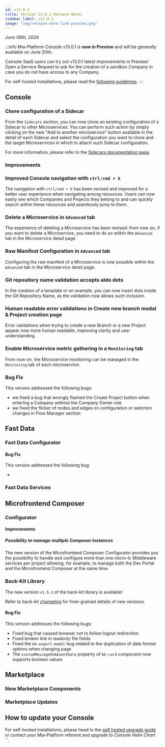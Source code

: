 ```yaml
---
id: v13.0.1
title: Version 13.0.1 Release Notes
sidebar_label: v13.0.1
image: "img/release-note-link-preview.png"
---
```


_June 06th, 2024_

:::info
Mia-Platform Console v13.0.1 is **now in Preview** and will be generally available on June 20th.

Console SaaS users can try out v13.0.1 latest improvements in Preview! Open a Service Request to ask for the creation of a sandbox Company in case you do not have access to any Company.

For self-hosted installations, please read the [following guidelines](#how-to-update-your-console).
:::

## Console

### Clone configuration of a Sidecar

From the `Sidecars` section, you can now clone an existing configuration of a Sidecar to other Microservices. You can perform such action by simply clicking on the new "Add to another microservice" button available in the detail of each Sidecar and select the configuration you want to clone and the target Microservices in which to attach such Sidecar configuration. 

For more information, please refer to the [Sidecars documentation page](/console/design-your-projects/sidecars.md#clone-a-sidecar).

### Improvements

### Improved Console navigation with `ctrl/cmd + k`

The navigation with `ctrl/cmd + k` has been revised and improved for a better user experience when navigating among resources. Users can now easily see which Companies and Projects they belong to and can quickly search within these resources and seamlessly jump to them.

### Delete a Microservice in `Advanced` tab

The experience of deleting a Microservice has been revised: from now on, if you want to delete a Microservice, you need to do so within the `Advanced` tab in the Microservice detail page.

### Raw Manifest Configuration in `Advanced` tab

Configuring the raw manifest of a Microservice is now possible within the `Advanced` tab in the Microservice detail page.

### Git repository name validation accepts aldo dots

In the creation of a template or an example, you can now insert dots inside the Git Repository Name, as the validation now allows such inclusion.

### Human readable error validations in Create new branch modal & Project creation page

Error validations when trying to create a new Branch or a new Project appear now more human readable, improving clarity and user understanding.

### Enable Microservice metric gathering in a `Monitoring` tab

From now on, the Microservice monitoring can be managed in the `Monitoring` tab of each microservice.

### Bug Fix

This version addressed the following bugs:

* we fixed a bug that wrongly flashed the Create Project button when entering a Company without the Company Owner role
* we fixed the flicker of nodes and edges on configuration or selection changes in Flow Manager section

## Fast Data

### Fast Data Configurator

#### Bug Fix

This version addressed the following bug:

* 

### Fast Data Services

## Microfrontend Composer

### Configurator

#### Improvements

##### Possibility to manage multiple Composer instances

The new version of the Microfrontend Composer Configurator provides you the possibility to handle and configure more than one micro-lc Middleware services per project allowing, for example, to manage both the Dev Portal and the Microfrontend Composer at the same time.

### Back-Kit Library

The new version `v1.5.3` of the back-kit library is available!

Refer to back-kit [changelog](https://git.tools.mia-platform.eu/platform/microfrontend-composer/back-kit/-/blob/main/CHANGELOG.md) for finer-grained details of new versions.

#### Bug Fix

This version addresses the following bugs:

- Fixed bug that caused browser not to follow logout redirection
- Fixed broken link in readonly file fields
- Fixed the `bk-export-modal` bug related to the duplication of date format options when changing page
- The `customMessageOnAbsentDate` property of `bk-card` component now supports boolean values

## Marketplace

### New Marketplace Components

### Marketplace Updates

## How to update your Console

For self-hosted installations, please head to the [self hosted upgrade guide](/infrastructure/self-hosted/installation-chart/100_how-to-upgrade.md) or contact your Mia-Platform referent and upgrade to _Console Helm Chart_ ``.
